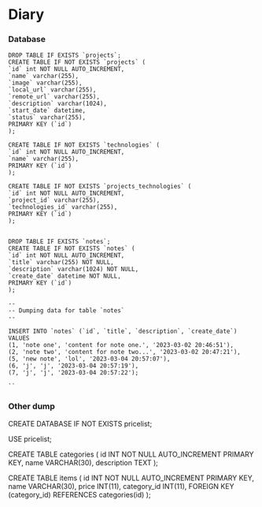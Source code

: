 # Diary

### Database
````
DROP TABLE IF EXISTS `projects`;
CREATE TABLE IF NOT EXISTS `projects` (
`id` int NOT NULL AUTO_INCREMENT,
`name` varchar(255),
`image` varchar(255),
`local_url` varchar(255),
`remote_url` varchar(255),
`description` varchar(1024),
`start_date` datetime,
`status` varchar(255),
PRIMARY KEY (`id`)
);

CREATE TABLE IF NOT EXISTS `technologies` (
`id` int NOT NULL AUTO_INCREMENT,
`name` varchar(255),
PRIMARY KEY (`id`)
);

CREATE TABLE IF NOT EXISTS `projects_technologies` (
`id` int NOT NULL AUTO_INCREMENT,
`project_id` varchar(255),
`technologies_id` varchar(255),
PRIMARY KEY (`id`)
);


DROP TABLE IF EXISTS `notes`;
CREATE TABLE IF NOT EXISTS `notes` (
`id` int NOT NULL AUTO_INCREMENT,
`title` varchar(255) NOT NULL,
`description` varchar(1024) NOT NULL,
`create_date` datetime NOT NULL,
PRIMARY KEY (`id`)
);

--
-- Dumping data for table `notes`
--

INSERT INTO `notes` (`id`, `title`, `description`, `create_date`) VALUES
(1, 'note one', 'content for note one.', '2023-03-02 20:46:51'),
(2, 'note two', 'content for note two...', '2023-03-02 20:47:21'),
(5, 'new note', 'lol', '2023-03-04 20:57:07'),
(6, 'j', 'j', '2023-03-04 20:57:19'),
(7, 'j', 'j', '2023-03-04 20:57:22');

``

````














### Other dump
CREATE DATABASE IF NOT EXISTS pricelist;

USE pricelist;

CREATE TABLE categories (
id INT NOT NULL AUTO_INCREMENT PRIMARY KEY,
name VARCHAR(30),
description TEXT
);

CREATE TABLE items (
id INT NOT NULL AUTO_INCREMENT PRIMARY KEY,
name VARCHAR(30),
price INT(11),
category_id INT(11),
FOREIGN KEY (category_id) REFERENCES categories(id)
);